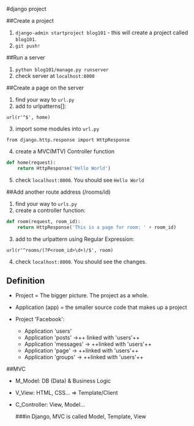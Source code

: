#django project

##Create a project
1. `django-admin startproject blog101` - this will create a project called `blog101`.
2. `git push!`

##Run a server
1. `python blog101/manage.py runserver`
2. check server at `localhost:8000`

##Create a page on the server
1. find your way to `url.py`
2. add to urlpatterns[]:
```
url(r'^$', home)
```

3. import some modules into `url.py`
```
from django.http.response import HttpResponse
```

4. create a MVC(MTV) Controller function
```python
def home(request):
	return HttpResponse('Hello World')
```

5. check `localhost:8000`. You should see `Hello World`

##Add another route address (/rooms/id)
1. find your way to `urls.py`
2. create a controller function:
```python
def room(request, room_id):
	return HttpResponse('This is a page for room: ' + room_id)
```

3. add to the urlpattern using Regular Expression:
```
url(r'^rooms/(?P<room_id>\d+)/$', room)
```

4. check `localhost:8000`. You should see the changes.

## Definition
- Project = The bigger picture. The project as a whole.
- Application (app) = the smaller source code that makes up a project

- Project 'Facebook':
	- Application 'users'
    - Application 'posts' 		->++ linked with 'users'++
    - Application 'messages' 	-> ++linked with 'users'++
    - Application 'page' 		-> ++linked with 'users'++
    - Application 'groups' 		-> ++linked with 'users'++

##MVC
- M_Model: DB (Data) & Business Logic
- V_View: HTML, CSS... => Template/Client
- C_Controller: View, Model...

	###in Django, MVC is called Model, Template, View 
	